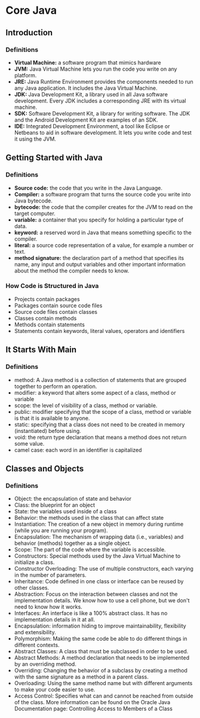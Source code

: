 # Core Java

## Introduction

### Definitions
- **Virtual Machine:** a software program that mimics hardware
- **JVM:** Java Virtual Machine lets you run the code you write on any platform.
- **JRE:** Java Runtime Environment provides the components needed to run any Java application. It includes the Java Virtual Machine.
- **JDK:** Java Development Kit, a library used in all Java software development. Every JDK includes a corresponding JRE with its virtual machine.
- **SDK:** Software Development Kit, a library for writing software. The JDK and the Android Development Kit are examples of an SDK.
- **IDE:** Integrated Development Environment, a tool like Eclipse or Netbeans to aid in software development. It lets you write code and test it using the JVM.

## Getting Started with Java

### Definitions
- **Source code:** the code that you write in the Java Language.
- **Compiler:** a software program that turns the source code you write into Java bytecode.
- **bytecode:** the code that the compiler creates for the JVM to read on the target computer.
- **variable:** a container that you specify for holding a particular type of data.
- **keyword:** a reserved word in Java that means something specific to the compiler.
- **literal:** a source code representation of a value, for example a number or text.
- **method signature:** the declaration part of a method that specifies its name, any input and output variables and other important information about the method the compiler needs to know.

### How Code is Structured in Java
- Projects contain packages
- Packages contain source code files
- Source code files contain classes
- Classes contain methods
- Methods contain statements
- Statements contain keywords, literal values, operators and identifiers

## It Starts With Main

### Definitions
- method: A Java method is a collection of statements that are grouped together to perform an operation.
- modifier: a keyword that alters some aspect of a class, method or variable
- scope: the level of visibility of a class, method or variable.
- public: modifier specifying that the scope of a class, method or variable is that it is available to anyone.
- static: specifying that a class does not need to be created in memory (instantiated) before using.
- void: the return type declaration that means a method does not return some value.
- camel case: each word in an identifier is capitalized

## Classes and Objects

### Definitions
- Object: the encapsulation of state and behavior
- Class: the blueprint for an object
- State: the variables used inside of a class
- Behavior: the methods used in the class that can affect state
- Instantiation: The creation of a new object in memory during runtime (while you are running your program).
- Encapsulation: The mechanism of wrapping data (i.e., variables) and behavior (methods) together as a single object.
- Scope: The part of the code where the variable is accessible.
- Constructors: Special methods used by the Java Virtual Machine to initialize a class.
- Constructor Overloading: The use of multiple constructors, each varying in the number of parameters.
- Inheritance: Code defined in one class or interface can be reused by other classes.
- Abstraction: Focus on the interaction between classes and not the implementation details. We know how to use a cell phone, but we don't need to know how it works.
- Interfaces: An interface is like a 100% abstract class. It has no implementation details in it at all.
- Encapsulation: information hiding to improve maintainability, flexibility and extensibility.
- Polymorphism: Making the same code be able to do different things in different contexts.
- Abstract Classes: A class that must be subclassed in order to be used.
- Abstract Methods: A method declaration that needs to be implemented by an overriding method.
- Overriding: Changing the behavior of a subclass by creating a method with the same signature as a method in a parent class.
- Overloading: Using the same method name but with different arguments to make your code easier to use.
- Access Control: Specifies what can and cannot be reached from outside of the class. More information can be found on the Oracle Java Documentation page: Controlling Access to Members of a Class

